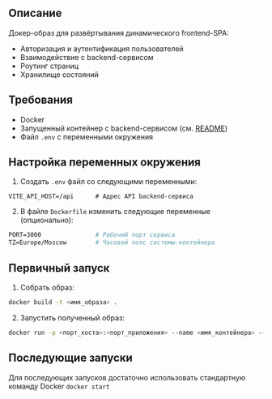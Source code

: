 ## Описание
Докер-образ для развёртывания динамического frontend-SPA:
- Авторизация и аутентификация пользователей
- Взаимодействие с backend-сервисом
- Роутинг страниц
- Хранилище состояний

## Требования
- Docker
- Запущенный контейнер с backend-сервисом (см. [README](../backend/README.md))
- Файл `.env` с переменными окружения

## Настройка переменных окружения
1. Создать `.env` файл со следующими переменными:
```env
VITE_API_HOST=/api      # Адрес API backend-сервиса
```
2. В файле `Doсkerfile` изменить следующие переменные (опционально):
```Dockerfile
PORT=3000               # Рабочий порт сервиса
TZ=Europe/Moscow        # Часовой пояс системы-контейнера
```

## Первичный запуск
1. Собрать образ:
```bash
docker build -t <имя_образа> .
```
2. Запустить полученный образ:
```bash
docker run -p <порт_хоста>:<порт_приложения> --name <имя_контейнера> --env-file <путь_до_файла_.env> <имя_образа>
```

## Последующие запуски
Для последующих запусков достаточно использовать стандартную команду Docker `docker start`